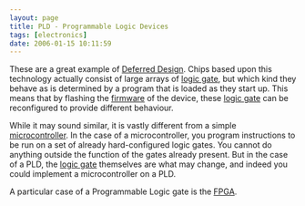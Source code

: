 ```yaml
---
layout: page
title: PLD - Programmable Logic Devices
tags: [electronics]
date: 2006-01-15 10:11:59
---
```

These are a great example of [Deferred Design](/wiki/deferred_design.html "Deferred design"). Chips based upon this technology actually consist of large arrays of [logic gate](/wiki/logic_gate.html "Devices designed to perform logical operations"), but which kind they behave as is determined by a program that is loaded as they start up. This means that by flashing the [firmware](/wiki/firmware.html "Software burned into a non volatile memory chip") of the device, these [logic gate](/wiki/logic_gate.html "Devices designed to perform logical operations") can be reconfigured to provide different behaviour.

While it may sound similar, it is vastly different from a simple [microcontroller](/wiki/microcontroller.html "A programmable digital controller (or "). In the case of a microcontroller, you program instructions to be run on a set of already hard-configured logic gates. You cannot do anything outside the function of the gates already present. But in the case of a PLD, the [logic gate](/wiki/logic_gate.html "Devices designed to perform logical operations") themselves are what may change, and indeed you could implement a microcontroller on a PLD.

A particular case of a Programmable Logic gate is the [FPGA](/wiki/fpga.html "Field Programmable Gate Array").

